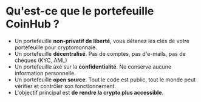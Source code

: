 # Qu'est-ce que le portefeuille CoinHub ?

- Un portefeuille **non-privatif de liberté**, vous détenez les clés de votre portefeuille pour cryptomonnaie.
- Un portefeuille **décentralisé**. Pas de comptes, pas d'e-mails, pas de chèques (KYC, AML)
- Un portefeuille axé sur la **confidentialité**. Ne conserve aucune information personnelle.
- Un portefeuille **open source**. Tout le code est public, tout le monde peut vérifier et contrôler son fonctionnement.
- L'objectif principal est **de rendre la crypto plus accessible**.